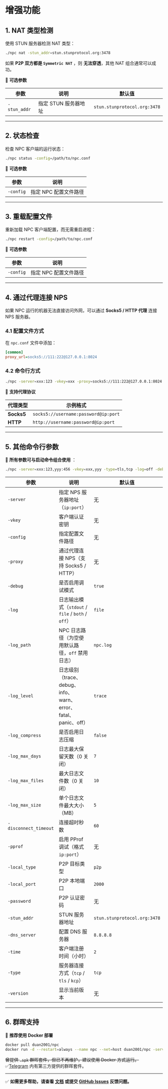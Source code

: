 # 增强功能

## 1. NAT 类型检测

使用 STUN 服务器检测 NAT 类型：
```bash
./npc nat -stun_addr=stun.stunprotocol.org:3478
```
如果 **P2P 双方都是 `Symmetric NAT`** ，则 **无法穿透**，其他 NAT 组合通常可以成功。

📌 **可选参数**

| 参数           | 说明            | 默认值                          |
|--------------|---------------|------------------------------|
| `-stun_addr` | 指定 STUN 服务器地址 | `stun.stunprotocol.org:3478` |

---

## 2. 状态检查

检查 NPC 客户端的运行状态：
```bash
./npc status -config=/path/to/npc.conf
```
📌 **可选参数**

| 参数        | 说明            |
|-----------|---------------|
| `-config` | 指定 NPC 配置文件路径 |

---

## 3. 重载配置文件

重新加载 NPC 客户端配置，而无需重启进程：
```bash
./npc restart -config=/path/to/npc.conf
```
📌 **可选参数**

| 参数        | 说明            |
|-----------|---------------|
| `-config` | 指定 NPC 配置文件路径 |

---

## 4. 通过代理连接 NPS

如果 NPC 运行的机器无法直接访问外网，可以通过 **Socks5 / HTTP 代理** 连接 NPS 服务器。

### **4.1 配置文件方式**
在 `npc.conf` 文件中添加：
```ini
[common]
proxy_url=socks5://111:222@127.0.0.1:8024
```

### **4.2 命令行方式**
```bash
./npc -server=xxx:123 -vkey=xxx -proxy=socks5://111:222@127.0.0.1:8024
```

📌 **支持代理协议**

| 代理类型       | 示例格式                                 |
|------------|--------------------------------------|
| **Socks5** | `socks5://username:password@ip:port` |
| **HTTP**   | `http://username:password@ip:port`   |

---

## 5. 其他命令行参数
📌 **所有参数可与启动命令组合使用** ：

```bash
./npc -server=xxx:123,yyy:456 -vkey=xxx,yyy -type=tls,tcp -log=off -debug=false
```

| 参数                    | 说明                                                | 默认值                          |
|-----------------------|---------------------------------------------------|------------------------------|
| `-server`             | 指定 NPS 服务器地址（`ip:port`）                           | 无                            |
| `-vkey`               | 客户端认证密钥                                           | 无                            |
| `-config`             | 指定配置文件路径                                          | 无                            |
| `-proxy`              | 通过代理连接 NPS（支持 Socks5 / HTTP）                      | 无                            |
| `-debug`              | 是否启用调试模式                                          | `true`                       |
| `-log`                | 日志输出模式（`stdout` / `file` / `both` / `off`）        | `file`                       |
| `-log_path`           | NPC 日志路径（为空使用默认路径，`off` 禁用日志）                     | `npc.log`                    |
| `-log_level`          | 日志级别（trace、debug、info、warn、error、fatal、panic、off） | `trace`                      |
| `-log_compress`       | 是否启用日志压缩                                          | `false`                      |
| `-log_max_days`       | 日志最大保留天数（0 关闭）                                    | `7`                          |
| `-log_max_files`      | 最大日志文件数（0 关闭）                                     | `10`                         |
| `-log_max_size`       | 单个日志文件最大大小（MB）                                    | `5`                          |
| `-disconnect_timeout` | 连接超时秒数                                            | `60`                         |
| `-pprof`              | 启用 PProf 调试（格式 `ip:port`）                         | 无                            |
| `-local_type`         | P2P 目标类型                                          | `p2p`                        |
| `-local_port`         | P2P 本地端口                                          | `2000`                       |
| `-password`           | P2P 认证密码                                          | 无                            |
| `-stun_addr`          | STUN 服务器地址                                        | `stun.stunprotocol.org:3478` |
| `-dns_server`         | 配置 DNS 服务器                                        | `8.8.8.8`                    |
| `-time`               | 客户端注册时间（小时）                                       | `2`                          |
| `-type`               | 服务器连接方式（`tcp` / `tls` / `kcp`）                    | `tcp`                        |
| `-version`            | 显示当前版本                                            | 无                            |

---

## 6. 群晖支持

📌 **推荐使用 Docker 部署**
```bash
docker pull duan2001/npc
docker run -d --restart=always --name npc --net=host duan2001/npc -server=xxx:123,yyy:456 -vkey=xxx,yyy -type=tls,tcp -log=off
```
~~曾提供 `.spk` 群晖套件，但已不再维护，建议使用 Docker 方式运行。~~ 
✅[Telegram](https://t.me/npsdev) 内有第三方提供的群晖套件。

---

✅ **如需更多帮助，请查看 [文档](https://github.com/mycoool/nps) 或提交 [GitHub Issues](https://github.com/mycoool/nps/issues) 反馈问题。**